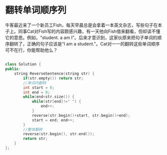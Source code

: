 # 翻转单词顺序列

牛客最近来了一个新员工Fish，每天早晨总是会拿着一本英文杂志，写些句子在本子上。同事Cat对Fish写的内容颇感兴趣，有一天他向Fish借来翻看，但却读不懂它的意思。例如，“student. a am I”。后来才意识到，这家伙原来把句子单词的顺序翻转了，正确的句子应该是“I am a student.”。Cat对一一的翻转这些单词顺序可不在行，你能帮助他么？

##

```cpp
class Solution {
public:
    string ReverseSentence(string str) {
        if(str.empty()) return str;
        //单词内翻转
        int start = 0;
        int end = 0;
        while(end<str.size()) {
            while(str[end]!=" ") {
                end++;
            }
            reverse(str.begin()+start, str.begin()+end);
            start = end; end++;
        }
        //整体翻转
        reverse(str.begin(), str.end());
        return str;
    }
};
```

